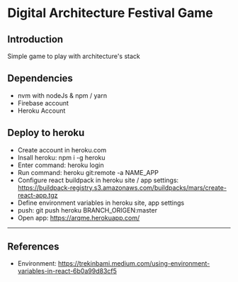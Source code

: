 # Digital Architecture Festival Game

## Introduction

Simple game to play with architecture's stack

## Dependencies

* nvm  with nodeJs & npm / yarn
* Firebase account
* Heroku Account

## Deploy to heroku

* Create account in heroku.com
* Insall heroku: npm i -g heroku
* Enter command: heroku login
* Run command: heroku git:remote -a NAME_APP
* Configure react buildpack in heroku site / app settings:
https://buildpack-registry.s3.amazonaws.com/buildpacks/mars/create-react-app.tgz
* Define environment variables in heroku site, app settings
* push: git push heroku BRANCH_ORIGEN:master
* Open app: https://arqme.herokuapp.com/


---

## References

* Environment: https://trekinbami.medium.com/using-environment-variables-in-react-6b0a99d83cf5
